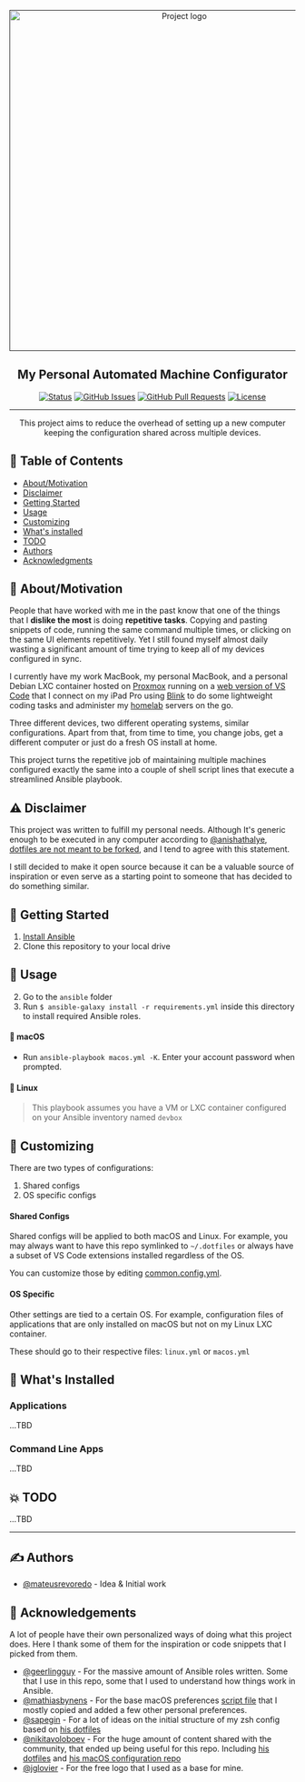 <p align="center">
  <a href="" rel="noopener">
 <img width=600px src="https://i.imgur.com/Xq4YDmU.jpg" alt="Project logo"></a>
</p>

<h2 align="center">My Personal Automated Machine Configurator</h2>

<div align="center">

  [![Status](https://img.shields.io/badge/status-active-success.svg)]()
  [![GitHub Issues](https://img.shields.io/github/issues/mateusrevoredo/dotfiles.svg)](https://github.com/kylelobo/The-Documentation-Compendium/issues)
  [![GitHub Pull Requests](https://img.shields.io/github/issues-pr/mateusrevoredo/dotfiles.svg)](https://github.com/kylelobo/The-Documentation-Compendium/pulls)
  [![License](https://img.shields.io/badge/license-MIT-blue.svg)](/LICENSE)

</div>

---

<p align="center"> This project aims to reduce the overhead of setting up a new computer keeping the configuration shared across multiple devices.
    <br>
</p>

## 📝 Table of Contents
- [About/Motivation](#motivation)
- [Disclaimer](#disclaimer)
- [Getting Started](#getting_started)
- [Usage](#usage)
- [Customizing](#customizing)
- [What's installed](#whats_installed)
- [TODO](#todo)
- [Authors](#authors)
- [Acknowledgments](#acknowledgement)

## 🧐 About/Motivation <a name = "motivation"></a>
People that have worked with me in the past know that one of the things that I **dislike the most** is doing **repetitive tasks**. Copying and pasting snippets of code, running the same command multiple times, or clicking on the same UI elements repetitively. Yet I still found myself almost daily wasting a significant amount of time trying to keep all of my devices configured in sync.

I currently have my work MacBook, my personal MacBook, and a personal Debian LXC container hosted on [Proxmox](https://proxmox.com/en/) running on  a [web version of VS Code](https://github.com/cdr/code-server) that I connect on my iPad Pro using [Blink](https://blink.sh/) to do some lightweight coding tasks and administer my [homelab](https://github.com/mateusrevoredo/homelab) servers on the go.

Three different devices, two different operating systems, similar configurations. Apart from that, from time to time, you change jobs, get a different computer or just do a fresh OS install at home.

This project turns the repetitive job of maintaining multiple machines configured exactly the same into a couple of shell script lines that execute a streamlined Ansible playbook.

## ⚠️ Disclaimer <a name = "disclaimer"></a>

This project was written to fulfill my personal needs. Although It's generic enough to be executed in any computer according to [@anishathalye](https://github.com/anishathalye), [dotfiles are not meant to be forked](https://www.anishathalye.com/2014/08/03/managing-your-dotfiles), and I tend to agree with this statement.

I still decided to make it open source because it can be a valuable source of inspiration or even serve as a starting point to someone that has decided to do something similar.

## 🏁 Getting Started <a name = "getting_started"></a>


1. [Install Ansible](http://docs.ansible.com/intro_installation.html)
2. Clone this repository to your local drive

## 🎈 Usage <a name="usage"></a>

2. Go to the `ansible` folder
2. Run `$ ansible-galaxy install -r requirements.yml` inside this directory to install required Ansible roles.

#### 🍎 macOS

* Run `ansible-playbook macos.yml -K`. Enter your account password when prompted.

#### 🐧 Linux

> This playbook assumes you have a VM or LXC container configured on your Ansible inventory named `devbox`

## 🔧 Customizing <a name = "customizing"></a>

There are two types of configurations:

1. Shared configs
2. OS specific configs

#### Shared Configs

Shared configs will be applied to both macOS and Linux. For example, you may always want to have this repo symlinked to `~/.dotfiles` or always have a subset of VS Code extensions installed regardless of the OS.

You can customize those by editing [common.config.yml](https://github.com/mateusrevoredo/dotfiles/blob/master/ansible/common.config.yml).

#### OS Specific

Other settings are tied to a certain OS. For example, configuration files of applications that are only installed on macOS but not on my Linux LXC container.

These should go to their respective files: `linux.yml` or `macos.yml`

## 🚀 What's Installed <a name = "whats_installed"></a>

### Applications

...TBD

### Command Line Apps

...TBD

## 💥 TODO <a name = "todo"></a>

...TBD

----

## ✍️ Authors <a name = "authors"></a>
- [@mateusrevoredo](https://github.com/mateusrevoredo) - Idea & Initial work

## 🎉 Acknowledgements <a name = "acknowledgement"></a>
A lot of people have their own personalized ways of doing what this project does. Here I thank some of them for the inspiration or code snippets that I picked from them.

- [@geerlingguy](https://github.com/geerlingguy) - For the massive amount of Ansible roles written. Some that I use in this repo, some that I used to understand how things work in Ansible.
- [@mathiasbynens](https://github.com/mathiasbynens) - For the base macOS preferences [script file](https://github.com/mathiasbynens/dotfiles/blob/master/.macos) that I mostly copied and added a few other personal preferences.
- [@sapegin](https://github.com/sapegin) - For a lot of ideas on the initial structure of my zsh config based on [his dotfiles](https://github.com/sapegin/dotfiles)
- [@nikitavoloboev](https://github.com/nikitavoloboev) - For the huge amount of content shared with the community, that ended up being useful for this repo. Including [his dotfiles](https://github.com/nikitavoloboev/dotfiles) and [his macOS configuration repo](https://github.com/nikitavoloboev/my-mac-os)
- [@jglovier](https://github.com/jglovier) - For the free logo that I used as a base for mine.
